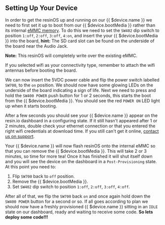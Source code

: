 ## Setting Up Your Device

In order to get the resinOS up and running on our {{ $device.name }} we need to first set it up to boot from our {{ $device.bootMedia }} rather than its 
internal [eMMC memory][emmc-link]. To do this we need to set the `SW402` dip switch to position `1:off`, `2:off`, `3:off`, `4:on`, and insert the your {{ $device.bootMedia }}
into the board, **hint:** The SD card slot can be found on the underside of the board near the Audio Jack.

__Note:__ This resinOS will completely write over the existing eMMC.

<!-- <img src="/img/artik5/artik5-dev-kit.png" width="80%"> -->
If you selected wifi as your connectivity type, remember to attach the wifi antennas before booting the board.

We can now insert the 5VDC power cable and flip the power switch labelled `SW700`, to the `on` position. 
We should now have some glowing LEDs on the underside of the board indicating a sign of life. Next we need to press and hold the `SW400 POWER` push button for 1 or 2 seconds, 
this starts the boot from the {{ $device.bootMedia }}. You should see the red `POWER ON` LED light up when it starts booting.

After a few seconds you should see your {{ $device.name }} appear on the resin.io dashboard in a configuring state. 
If it still hasn't appeared after 1 or 2 minutes, double check your ethernet connection or that you entered the right wifi credentials at download time. 
If you still can't get it online, [contact us on support](/support/).

Your {{ $device.name }} will now flash resinOS onto the internal eMMC so that you can remove the {{ $device.bootMedia }}. This will take 2 or 3 minutes, 
so time for more tea! Once it has finished it will shut itself down and you will see the device on the dashboard in a `Post-Provisioning` state. 
At this point you need to:

1. Flip `SW700` back to `off` position.
2. Remove the {{ $device.bootMedia }}.
3. Set `SW402` dip switch to position `1:off`, `2:off`, `3:off`, `4:off`.

After all of that, we flip the `SW700` back `on` and once again hold down the `SW400 POWER` button for a second or so. If all goes according to plan we should 
now have a freshly provisioned {{ $device.name }} sitting in an `IDLE` state on our dashboard, ready and waiting to receive some code. 
**So lets deploy some code!!!**

[emmc-link]:http://www.datalight.com/solutions/technologies/emmc/what-is-emmc
